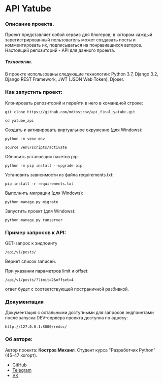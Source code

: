 # API Yatube
### Описание проекта.
Проект представляет собой сервис для блогеров, в котором каждый зарегистрированный пользователь может создавать посты и комментировать их, подписываться на понравившихся авторов.
Настоящий репозиторий - API для данного проекта.

##### Технологии.
В проекте использованы следующие технологии:
Python 3.7, Django 3.2, Django REST Framework, JWT (JSON Web Token), Djoser.
### Как запустить проект:

Клонировать репозиторий и перейти в него в командной строке:

```
git clone https://github.com/mdkostrov/api_final_yatube.git
```

```
cd yatube_api
```

Cоздать и активировать виртуальное окружение (для Windows):

```
python -m venv env
```

```
source venv/scripts/activate
```

Обновить установщик пакетов pip:

```
python -m pip install --upgrade pip
```

Установить зависимости из файла requirements.txt:

```
pip install -r requirements.txt
```

Выполнить миграции (для Windows):

```
python manage.py migrate
```

Запустить проект (для Windows):

```
python manage.py runserver
```

### Пример запросов к API:
GET-запрос к эндпоинту

```
/api/v1/posts/
```

Вернет список записей.

При указании параметров limit и offset:
```
/api/v1/posts/?limit=2&offset=4
```
ответ будет с соответствующей постраничной разбивкой.


### Документация
Документация с остальными доступными для запросов эндпоинтами после запуска DEV-сервера проекта доступна по адресу:

```
http://127.0.0.1:8000/redoc/
```

### Об авторе:
Автор проекта: **Костров Михаил**.
Студент курса "Разработчик Python" (45-47 когорт).
* [GitHub](https://github.com/mdkostrov/)
* [Telegram](https://t.me/MihaMaha)
* [VK](https://vk.com/mdkostrov)
